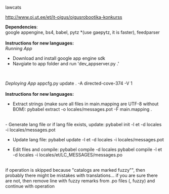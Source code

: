 lawcats

http://www.oi.ut.ee/et/it-oigus/oigusrobootika-konkurss


**Dependencies**:<br/>
google appengine,
bs4,
babel,
pytz  *(use gaepytz, it is faster),
feedparser
<br/><br/>
**Instructions for new languages:**<br/>
*Running App*
- Download and install google app engine sdk
- Navgiate to app folder and run 'dev_appserver.py .'
<br/>

*Deploying App*
appcfg.py update . -A directed-cove-374 -V 1
<br/><br/>
**Instructions for new languages:**<br/>
- Extract strings (make sure all files in main.mapping are UTF-8 without BOM):
pybabel extract -o locales/messages.pot -F main.mapping .
<br/>
- Generate lang file or if lang file exists, update:
pybabel init -l et -d locales -i locales/messages.pot

- Update lang file:
pybabel update -l et -d locales -i locales/messages.pot

- Edit files and compile:
pybabel compile -d locales
pybabel compile -l et -d locales -i locales/et/LC_MESSAGES/messages.po
<br/>
if operation is skipped because "catalogs are marked fuzzy"", then probably there might be mistakes with translations... if you are sure there are not, then remove line with fuzzy remarks from .po files (, fuzzy) and continue with operation